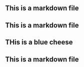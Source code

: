 ## This is  a markdown file
## This is a markdown file
## THis is a blue cheese
## This is a markdown file
